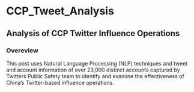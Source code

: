 # CCP_Tweet_Analysis
Analysis of CCP Twitter Influence Operations
---
### Overeview
This post uses Natural Language Processing (NLP) techniques and tweet and account information of over 23,000 distinct accounts captured by Twitters Public Safety team to identify and examine the effectiveness of China’s Twitter-based influence operations.


